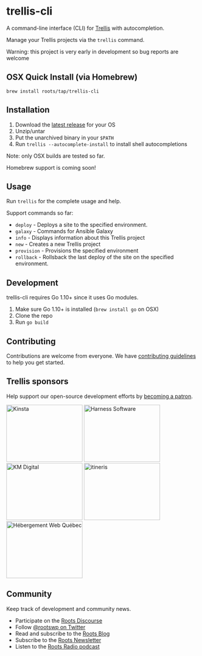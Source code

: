 # trellis-cli

A command-line interface (CLI) for [Trellis](https://roots.io/trellis/) with autocompletion.

Manage your Trellis projects via the `trellis` command.

Warning: this project is very early in development so bug reports are welcome

## OSX Quick Install (via Homebrew)

`brew install roots/tap/trellis-cli`

## Installation

1. Download the [latest release](https://github.com/roots/trellis-cli/releases/latest) for your OS
2. Unzip/untar
3. Put the unarchived binary in your `$PATH`
4. Run `trellis --autocomplete-install` to install shell autocompletions

Note: only OSX builds are tested so far.

Homebrew support is coming soon!

## Usage

Run `trellis` for the complete usage and help.

Support commands so far:

* `deploy` - Deploys a site to the specified environment.
* `galaxy` - Commands for Ansible Galaxy
* `info` - Displays information about this Trellis project
* `new` - Creates a new Trellis project
* `provision` - Provisions the specified environment
* `rollback` - Rollsback the last deploy of the site on the specified environment.

## Development

trellis-cli requires Go 1.10+ since it uses Go modules.

1. Make sure Go 1.10+ is installed (`brew install go` on OSX)
2. Clone the repo
3. Run `go build`

## Contributing

Contributions are welcome from everyone. We have [contributing guidelines](https://github.com/roots/guidelines/blob/master/CONTRIBUTING.md) to help you get started.

## Trellis sponsors

Help support our open-source development efforts by [becoming a patron](https://www.patreon.com/rootsdev).

<a href="https://kinsta.com/?kaid=OFDHAJIXUDIV"><img src="https://cdn.roots.io/app/uploads/kinsta.svg" alt="Kinsta" width="200" height="150"></a> <a href="https://www.harnessup.com/"><img src="https://cdn.roots.io/app/uploads/harness-software.svg" alt="Harness Software" width="200" height="150"></a> <a href="https://k-m.com/"><img src="https://cdn.roots.io/app/uploads/km-digital.svg" alt="KM Digital" width="200" height="150"></a> <a href="https://www.itineris.co.uk/"><img src="https://cdn.roots.io/app/uploads/itineris.svg" alt="itineris" width="200" height="150"></a> <a href="https://www.hebergeurweb.ca"><img src="https://cdn.roots.io/app/uploads/hebergeurweb.svg" alt="Hébergement Web Québec" width="200" height="150"></a>

## Community

Keep track of development and community news.

* Participate on the [Roots Discourse](https://discourse.roots.io/)
* Follow [@rootswp on Twitter](https://twitter.com/rootswp)
* Read and subscribe to the [Roots Blog](https://roots.io/blog/)
* Subscribe to the [Roots Newsletter](https://roots.io/subscribe/)
* Listen to the [Roots Radio podcast](https://roots.io/podcast/)
